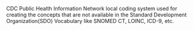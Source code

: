 CDC Public Health Information Network local coding system used for creating the concepts that are not available in the Standard Development Organization(SDO) Vocabulary like SNOMED CT, LOINC, ICD-9, etc.